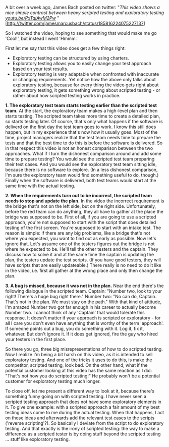 <html><body><p>A bit over a week ago, James Bach posted on twitter:
"<em>This video shows a nice simple contrast between heavy scripted testing and exploratory testing <a href="http://www.youtube.com/watch?v=PxTqjAwM2Pw">youtu.be/PxTqjAwM2Pw</a> </em>" [<a href="http://twitter.com/jamesmarcusbach/status/185816224075227137">http://twitter.com/jamesmarcusbach/status/185816224075227137</a>]

So I watched the video, hoping to see something that would make me go 'Cool!', but instead I went 'Hmmm.'

First let me say that this video does get a few things right:
- Exploratory testing can be structured by using charters.
- Exploratory testing allows you to easily change your test approach based on your test results.
- Exploratory testing is very adaptable when confronted with inaccurate or changing requirements.
Yet notice how the above only talks about exploratory testing, because for every thing the video gets right about exploratory testing, it gets something wrong about scripted testing - or rather about how scripted testing works in practice.

<strong>1. The exploratory test team starts testing earlier than the scripted test team.</strong>
At the start, the exploratory team makes a high-level plan and then starts testing. The scripted team takes more time to create a detailed plan, so starts testing later.
Of course, that's only what happens if the software is deliverd on the first day the test team goes to work. I know this still does happen, but in my experience that's now how it usually goes. Most of the time, project managers realize that the test team needs time to prepare the tests and that the best time to do this is before the software is delivered. So in that respect this video is not an honest comparison between the two approaches.
What if I turn the dishonest comparison around and add some time to prepare testing? You would see the scripted test team preparing their test cases. And you would see the exploratory test team sitting idle, because there is no software to explore. (In a less dishonest comparison, I'm sure the exploratory team would find something useful to do, though.) Finally when the software is delivered, both test teams would start at the same time with the actual testing.

<strong>2. When the requirements turn out to be incorrect, the scripted team needs to stop and update the plan.</strong>
In the video the incorrect requirement is the bridge that's not on the left side, but on the right side. Unfortunately, before the red team can do anything, they all have to gather at the place the bridge was supposed to be.
First of all, if you are going to use a scripted approach, you're not supposed to start with the script that does detailed testing of the first screen. You're supposed to start with an intake test. The reason is simple: if there are any big problems, like a bridge that's not where you expected, you want to find out as early as possible.
Now let's ignore that. Let's assume one of the testers figures out the bridge is not where he expected to be. He'll tell the other testers and the captain. They discuss how to solve it and at the same time the captain is updating the plan, the testers update the test scripts. (If you have good testers, they will have scripts that are easily updateable.) There really is no need to do it like in the video, i.e. first all gather at the wrong place and only then change the plan.

<strong>3. A bug is missed, because it was not in the plan.</strong>
Near the end there's the following dialogue in the scripted team. Captain: "Number two, look to your right! There's a huge bug right there." Number two: "No can do, Captain. That's not in the plan. We must stay on the path."
With that kind of attitude, I'm amazed Number two got far enough in his career to actually become Number two. I cannot think of any 'Captain' that would tolerate this response.
It doesn't matter if your approach is scripted or exploratory - for all I care you don't even have anything that is worthy of the term 'approach'. If someone points out a bug, you do something with it. Log it, fix it, whatever. But don't ignore it. If it does get ignored, fire the guy who hired your testers in the first place.

So there you go, three big misrepresentations of how to do scripted testing. Now I realize I'm being a bit harsh on this video, as it is intended to sell exploratory testing. And one of the tricks it uses to do this, is make the competitor, scripted testing, look bad. On the other hand, what if the potential customer looking at this video has the same reaction as I did: "That's not how you do scripted testing!" He probably won't be a potential customer for exploratory testing much longer.

To close off, let me present a different way to look at it, because there's something funny going on with scripted testing. I have never seen a scripted testing approach that does not have some exploratory elements in it. To give one example: with a scripted approach a fair amount of my best testing ideas come to me during the actual testing. When that happens, I act on those ideas and afterwards add the relevant test cases to the scripts ('reverse scripting'?). So basically I deviate from the script to do exploratory testing.
And that exactly is the irony of scripted testing: the way to make a difference as a scripted tester is by doing stuff beyond the scripted testing ... stuff like exploratory testing.</p></body></html>